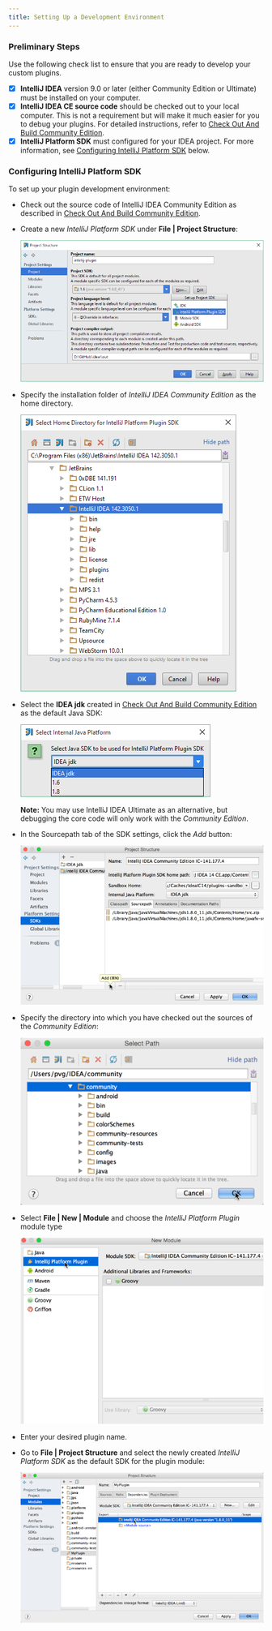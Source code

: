 ```yaml
---
title: Setting Up a Development Environment
---
```


### Preliminary Steps

Use the following check list to ensure that you are ready to develop your custom plugins.

- [x] **IntelliJ IDEA** version 9.0 or later (either Community Edition or Ultimate) must be installed on your computer.
- [x] **IntelliJ IDEA CE source code** should be checked out to your local computer. This is not a requirement but will make it much easier for you to debug your plugins. For detailed instructions, refer to [Check Out And Build Community Edition](/basics/checkout_and_build_community.md).
- [x] **IntelliJ Platform SDK** must configured for your IDEA project. For more information, see [Configuring IntelliJ Platform SDK](#configuring-intellij-platform-sdk) below.
  
### Configuring IntelliJ Platform SDK
  
To set up your plugin development environment:

*  Check out the source code of IntelliJ IDEA Community Edition as described in
   [Check Out And Build Community Edition](/basics/checkout_and_build_community.md).

*  Create a new *IntelliJ Platform SDK* under **File | Project Structure**:

   ![Create IntelliJ Platform SDK](img/create_intellij_idea_sdk.png)

*  Specify the installation folder of *IntelliJ IDEA Community Edition* as the home directory.

   ![Set Home Directory](img/set_home_directory.png)

*  Select the **IDEA jdk** created in [Check Out And Build Community Edition](/basics/checkout_and_build_community.md) as the default Java SDK:

   ![Set IDEA JDK](img/set_java_sdk.png)


   **Note:**
   You may use IntelliJ IDEA Ultimate as an alternative, but debugging the core code will only work with the *Community Edition*.

*  In the Sourcepath tab of the SDK settings, click the *Add* button:

   ![Add Sourcepath](img/add_sourcepath.png)

*  Specify the directory into which you have checked out the sources of the *Community Edition*:

   ![Specify Source Paths](img/community_sources_directory.png)

*  Select **File \| New \| Module** and choose the *IntelliJ Platform Plugin* module type

   ![IntelliJ Platform Plugin Module](img/intellij_platform_plugin_module.png)

*  Enter your desired plugin name.

*  Go to **File \| Project Structure** and select the newly created *IntelliJ Platform SDK* as the default SDK for the plugin module:

   ![Set Plugin Module SDK](img/set_plugin_module_sdk.png)
